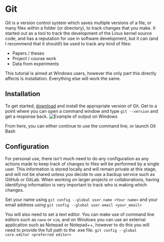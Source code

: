 # Git

Git is a version control system which saves multiple versions of a file, or many files within a folder (or directory), to track changes that you make. It started out as a tool to track the development of the Linux kernel source code, and has a reputation for use in software development, but it can (and I recommend that it should!) be used to track any kind of files:
- Papers / theses
- Project / course work
- Data from experiments

This tutorial is aimed at Windows users, however the only part this directly affects is installation. Everything else will work the same.

## Installation

To get started, [download](https://git-scm.com/download) and install the appropriate version of Git. Get to a point where you can open a command window and type `git --version` and get a response back.
![Example of output on Windows](version.png)

From here, you can either continue to use the command line, or launch Git Bash

## Configuration

For personal use, there isn't much need to do any configuration as any actions made to keep track of changes to files will be performed by a single user. This information is stored locally and will remain private at this stage, and will not be shared unless you decide to use a backup service such as GitHub or GitLab. When working on larger projects or collaborations, having identifying information is very important to track who is making which changes.

Set your name using
`git config --global user.name <Your name>`
and your email address using
`git config --global user.email <your_email>`

You will also need to set a text editor. You can make use of command line editors such as `nano` or `vim`, and on Windows you can use an external application such as Notepad or Notepad++, however to do this you will need to provide the full path to the .exe file.
`git config --global core.editor <preferred editor>`